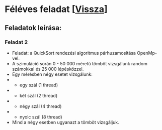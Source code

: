 # Féléves feladat [[Vissza](https://github.com/OraveczJozsef/Miskolci_Egyetem/tree/main/P%C3%A1rhuzamos%20Algoritmusok)]

## Feladatok leírása:
### Feladat 2
- Feladat: a QuickSort rendezési algoritmus párhuzamosítása OpenMp-vel.
- A szimuláció során 0 - 50 000 méretű tömböt vizsgálunk random számokkal és 25 000 lépésközzel.
- Egy mérésben négy esetet vizsgálunk:
- - egy szál (1 thread)
- - két szál (2 thread)
- - négy szál (4 thread)
- - nyolc szál (8 thread)
- Mind a négy esetben ugyanazt a tömböt vizsgáljuk.
